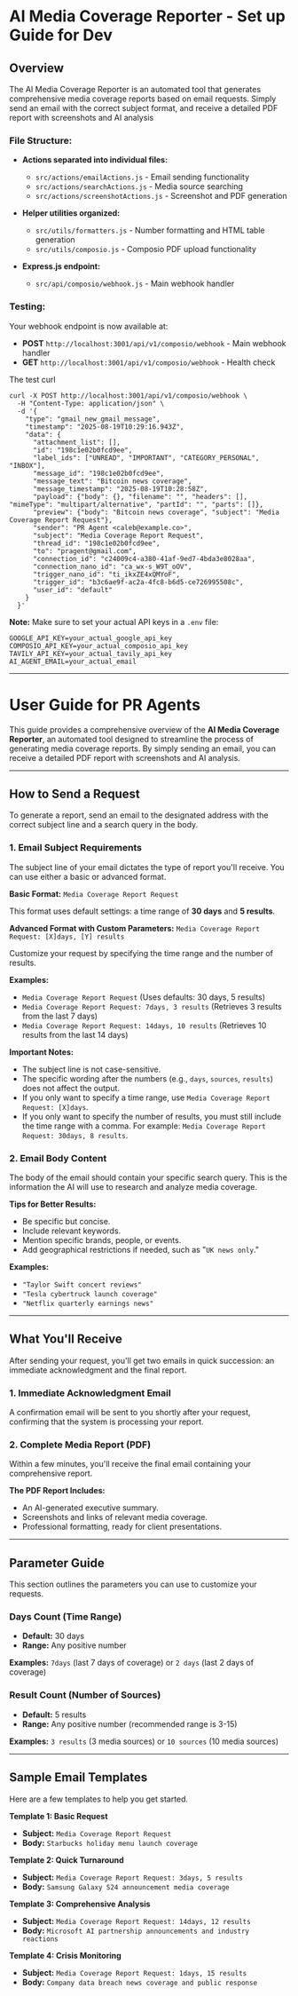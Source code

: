 #  AI Media Coverage Reporter - Set up Guide for Dev

## Overview
The AI Media Coverage Reporter is an automated tool that generates comprehensive media coverage reports based on email requests. Simply send an email with the correct subject format, and receive a detailed PDF report with screenshots and AI analysis

### **File Structure:**
- **Actions separated into individual files:**
  - `src/actions/emailActions.js` - Email sending functionality
  - `src/actions/searchActions.js` - Media source searching
  - `src/actions/screenshotActions.js` - Screenshot and PDF generation

- **Helper utilities organized:**
  - `src/utils/formatters.js` - Number formatting and HTML table generation
  - `src/utils/composio.js` - Composio PDF upload functionality

- **Express.js endpoint:**
  - `src/api/composio/webhook.js` - Main webhook handler 



### **Testing:**
Your webhook endpoint is now available at:
- **POST** `http://localhost:3001/api/v1/composio/webhook` - Main webhook handler
- **GET** `http://localhost:3001/api/v1/composio/webhook` - Health check

The test curl 

```
curl -X POST http://localhost:3001/api/v1/composio/webhook \
  -H "Content-Type: application/json" \
  -d '{
    "type": "gmail_new_gmail_message",
    "timestamp": "2025-08-19T10:29:16.943Z",
    "data": {
      "attachment_list": [],
      "id": "198c1e02b0fcd9ee",
      "label_ids": ["UNREAD", "IMPORTANT", "CATEGORY_PERSONAL", "INBOX"],
      "message_id": "198c1e02b0fcd9ee",
      "message_text": "Bitcoin news coverage",
      "message_timestamp": "2025-08-19T10:28:58Z",
      "payload": {"body": {}, "filename": "", "headers": [], "mimeType": "multipart/alternative", "partId": "", "parts": []},
      "preview": {"body": "Bitcoin news coverage", "subject": "Media Coverage Report Request"},
      "sender": "PR Agent <caleb@example.co>",
      "subject": "Media Coverage Report Request",
      "thread_id": "198c1e02b0fcd9ee",
      "to": "pragent@gmail.com",
      "connection_id": "c24009c4-a380-41af-9ed7-4bda3e8028aa",
      "connection_nano_id": "ca_wx-s_W9T_oOV",
      "trigger_nano_id": "ti_ikxZE4xQMYoF",
      "trigger_id": "b3c6ae9f-ac2a-4fc8-b6d5-ce726995508c",
      "user_id": "default"
    }
  }'
```

**Note:** Make sure to set your actual API keys in a `.env` file:
```
GOOGLE_API_KEY=your_actual_google_api_key
COMPOSIO_API_KEY=your_actual_composio_api_key  
TAVILY_API_KEY=your_actual_tavily_api_key
AI_AGENT_EMAIL=your_actual_email
```

---

# User Guide for PR Agents

This guide provides a comprehensive overview of the **AI Media Coverage Reporter**, an automated tool designed to streamline the process of generating media coverage reports. By simply sending an email, you can receive a detailed PDF report with screenshots and AI analysis.

---

## How to Send a Request

To generate a report, send an email to the designated address with the correct subject line and a search query in the body.

### 1. Email Subject Requirements

The subject line of your email dictates the type of report you'll receive. You can use either a basic or advanced format.

**Basic Format:** `Media Coverage Report Request`

This format uses default settings: a time range of **30 days** and **5 results**.

**Advanced Format with Custom Parameters:** `Media Coverage Report Request: [X]days, [Y] results`

Customize your request by specifying the time range and the number of results.

**Examples:**
* `Media Coverage Report Request` (Uses defaults: 30 days, 5 results)
* `Media Coverage Report Request: 7days, 3 results` (Retrieves 3 results from the last 7 days)
* `Media Coverage Report Request: 14days, 10 results` (Retrieves 10 results from the last 14 days)

**Important Notes:**
* The subject line is not case-sensitive.
* The specific wording after the numbers (e.g., `days`, `sources`, `results`) does not affect the output.
* If you only want to specify a time range, use `Media Coverage Report Request: [X]days`.
* If you only want to specify the number of results, you must still include the time range with a comma. For example: `Media Coverage Report Request: 30days, 8 results`.

### 2. Email Body Content

The body of the email should contain your specific search query. This is the information the AI will use to research and analyze media coverage.

**Tips for Better Results:**
* Be specific but concise.
* Include relevant keywords.
* Mention specific brands, people, or events.
* Add geographical restrictions if needed, such as "`UK news only`."

**Examples:**
* `"Taylor Swift concert reviews"`
* `"Tesla cybertruck launch coverage"`
* `"Netflix quarterly earnings news"`

---

## What You'll Receive

After sending your request, you'll get two emails in quick succession: an immediate acknowledgment and the final report.

### 1. Immediate Acknowledgment Email

A confirmation email will be sent to you shortly after your request, confirming that the system is processing your report.

### 2. Complete Media Report (PDF)

Within a few minutes, you'll receive the final email containing your comprehensive report.

**The PDF Report Includes:**
* An AI-generated executive summary.
* Screenshots and links of relevant media coverage.
* Professional formatting, ready for client presentations.

---

## Parameter Guide

This section outlines the parameters you can use to customize your requests.

### **Days Count (Time Range)**

* **Default:** 30 days
* **Range:** Any positive number

**Examples:** `7days` (last 7 days of coverage) or `2 days` (last 2 days of coverage)

### **Result Count (Number of Sources)**

* **Default:** 5 results
* **Range:** Any positive number (recommended range is 3-15)

**Examples:** `3 results` (3 media sources) or `10 sources` (10 media sources)

---

## Sample Email Templates

Here are a few templates to help you get started.

**Template 1: Basic Request**
* **Subject:** `Media Coverage Report Request`
* **Body:** `Starbucks holiday menu launch coverage`

**Template 2: Quick Turnaround**
* **Subject:** `Media Coverage Report Request: 3days, 5 results`
* **Body:** `Samsung Galaxy S24 announcement media coverage`

**Template 3: Comprehensive Analysis**
* **Subject:** `Media Coverage Report Request: 14days, 12 results`
* **Body:** `Microsoft AI partnership announcements and industry reactions`

**Template 4: Crisis Monitoring**
* **Subject:** `Media Coverage Report Request: 1days, 15 results`
* **Body:** `Company data breach news coverage and public response`